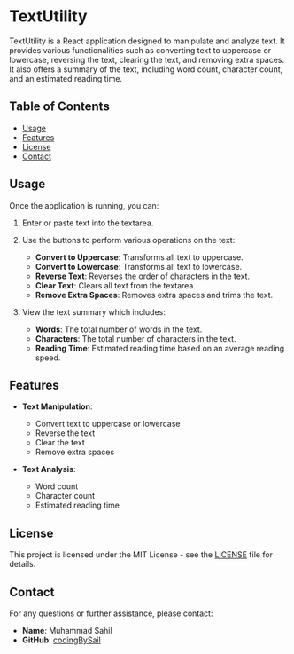 # TextUtility

TextUtility is a React application designed to manipulate and analyze text. It provides various functionalities such as converting text to uppercase or lowercase, reversing the text, clearing the text, and removing extra spaces. It also offers a summary of the text, including word count, character count, and an estimated reading time.

## Table of Contents
- [Usage](#usage)
- [Features](#features)
- [License](#license)
- [Contact](#contact)


## Usage

Once the application is running, you can:

1. Enter or paste text into the textarea.
2. Use the buttons to perform various operations on the text:
   - **Convert to Uppercase**: Transforms all text to uppercase.
   - **Convert to Lowercase**: Transforms all text to lowercase.
   - **Reverse Text**: Reverses the order of characters in the text.
   - **Clear Text**: Clears all text from the textarea.
   - **Remove Extra Spaces**: Removes extra spaces and trims the text.

3. View the text summary which includes:
   - **Words**: The total number of words in the text.
   - **Characters**: The total number of characters in the text.
   - **Reading Time**: Estimated reading time based on an average reading speed.

## Features

- **Text Manipulation**:
  - Convert text to uppercase or lowercase
  - Reverse the text
  - Clear the text
  - Remove extra spaces

- **Text Analysis**:
  - Word count
  - Character count
  - Estimated reading time


## License

This project is licensed under the MIT License - see the [LICENSE](LICENSE) file for details.

## Contact

For any questions or further assistance, please contact:

- **Name**: Muhammad Sahil
- **GitHub**: [codingBySail](https://github.com/codingbysahil)

